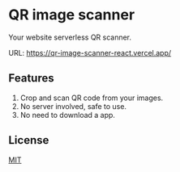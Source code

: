 # QR image scanner 

Your website serverless QR scanner.  

URL: https://qr-image-scanner-react.vercel.app/    

## Features  
1. Crop and scan QR code from your images.  
2. No server involved, safe to use.  
3. No need to download a app.      

## License  

[MIT](https://github.com/r48n34/QR-image-scanner-react/blob/main/LICENSE)  